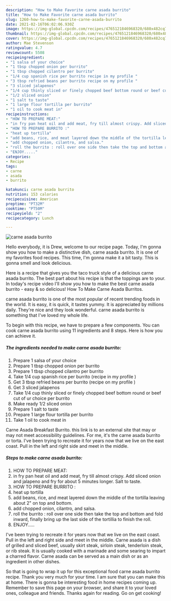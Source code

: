 ```yaml
---
description: "How to Make Favorite carne asada burrito"
title: "How to Make Favorite carne asada burrito"
slug: 1260-how-to-make-favorite-carne-asada-burrito
date: 2021-02-16T06:02:06.930Z
image: https://img-global.cpcdn.com/recipes/4765121846968320/680x482cq70/carne-asada-burrito-recipe-main-photo.jpg
thumbnail: https://img-global.cpcdn.com/recipes/4765121846968320/680x482cq70/carne-asada-burrito-recipe-main-photo.jpg
cover: https://img-global.cpcdn.com/recipes/4765121846968320/680x482cq70/carne-asada-burrito-recipe-main-photo.jpg
author: Mae Stevenson
ratingvalue: 4.7
reviewcount: 5508
recipeingredient:
- "1 salsa of your choice"
- "1 tbsp chopped onion per burrito"
- "1 tbsp chopped cilantro per burrito"
- "1/4 cup spanish rice per burrito recipe in my profile "
- "3 tbsp refried beans per burrito recipe on my profile "
- "3 sliced jalapenos"
- "1/4 cup thinly sliced or finely chopped beef bottom round or beef cut of ur choice per burrito"
- "1/2 sliced onion"
- "1 salt to taste"
- "1 large flour tortilla per burrito"
- "1 oil to cook meat in"
recipeinstructions:
- "HOW TO PREPARE MEAT:"
- "in fry pan heat oil and add meat, fry till almost crispy. Add sliced onion and jalapeno and fry for about 5 minutes longer. Salt to taste."
- "HOW TO PREPARE BURRITO :"
- "heat up tortilla"
- "add beans, rice, and meat layered down the middle of the tortilla leaving about 2&#34; on top and bottom."
- "add chopped onion, cilantro, and salsa."
- "roll the burrito : roll over one side then take the top and bottom and fold inward, finally bring up the last side of the tortillia to finish the roll."
- "ENJOY....."
categories:
- Recipe
tags:
- carne
- asada
- burrito

katakunci: carne asada burrito 
nutrition: 153 calories
recipecuisine: American
preptime: "PT32M"
cooktime: "PT50M"
recipeyield: "2"
recipecategory: Lunch

---
```



![carne asada burrito](https://img-global.cpcdn.com/recipes/4765121846968320/680x482cq70/carne-asada-burrito-recipe-main-photo.jpg)

Hello everybody, it is Drew, welcome to our recipe page. Today, I'm gonna show you how to make a distinctive dish, carne asada burrito. It is one of my favorites food recipes. This time, I'm gonna make it a bit tasty. This is gonna smell and look delicious.

Here is a recipe that gives you the taco truck style of a delicious carne asada burrito. The best part about his recipe is that the toppings are to your. In today&#39;s recipe video I&#39;ll show you how to make the best carne asada burrito - easy &amp; so delicious! How To Make Carne Asada Burritos.

carne asada burrito is one of the most popular of recent trending foods in the world. It is easy, it is quick, it tastes yummy. It is appreciated by millions daily. They're nice and they look wonderful. carne asada burrito is something that I've loved my whole life.


To begin with this recipe, we have to prepare a few components. You can cook carne asada burrito using 11 ingredients and 8 steps. Here is how you can achieve it.

<!--inarticleads1-->

##### The ingredients needed to make carne asada burrito:

1. Prepare 1 salsa of your choice
1. Prepare 1 tbsp chopped onion per burrito
1. Prepare 1 tbsp chopped cilantro per burrito
1. Take 1/4 cup spanish rice per burrito (recipe in my profile )
1. Get 3 tbsp refried beans per burrito (recipe on my profile )
1. Get 3 sliced jalapenos
1. Take 1/4 cup thinly sliced or finely chopped beef bottom round or beef cut of ur choice per burrito
1. Make ready 1/2 sliced onion
1. Prepare 1 salt to taste
1. Prepare 1 large flour tortilla per burrito
1. Take 1 oil to cook meat in


Carne Asada Breakfast Burrito. this link is to an external site that may or may not meet accessibility guidelines. For me, it&#39;s the carne asada burrito or torta. I&#39;ve been trying to recreate it for years now that we live on the east coast. Pull in the left and right side and meet in the middle. 

<!--inarticleads2-->

##### Steps to make carne asada burrito:

1. HOW TO PREPARE MEAT:
1. in fry pan heat oil and add meat, fry till almost crispy. Add sliced onion and jalapeno and fry for about 5 minutes longer. Salt to taste.
1. HOW TO PREPARE BURRITO :
1. heat up tortilla
1. add beans, rice, and meat layered down the middle of the tortilla leaving about 2&#34; on top and bottom.
1. add chopped onion, cilantro, and salsa.
1. roll the burrito : roll over one side then take the top and bottom and fold inward, finally bring up the last side of the tortillia to finish the roll.
1. ENJOY.....


I&#39;ve been trying to recreate it for years now that we live on the east coast. Pull in the left and right side and meet in the middle. Carne asada is a dish of grilled and sliced beef, usually skirt steak, sirloin steak, tenderloin steak, or rib steak. It is usually cooked with a marinade and some searing to impart a charred flavor. Carne asada can be served as a main dish or as an ingredient in other dishes. 

So that is going to wrap it up for this exceptional food carne asada burrito recipe. Thank you very much for your time. I am sure that you can make this at home. There is gonna be interesting food in home recipes coming up. Remember to save this page on your browser, and share it to your loved ones, colleague and friends. Thanks again for reading. Go on get cooking!
